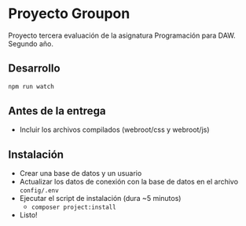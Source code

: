 # Proyecto Groupon

Proyecto tercera evaluación de la asignatura Programación para DAW. Segundo año.

## Desarrollo

```bash
npm run watch
```

## Antes de la entrega

-   Incluir los archivos compilados (webroot/css y webroot/js)

## Instalación

-   Crear una base de datos y un usuario
-   Actualizar los datos de conexión con la base de datos en el archivo `config/.env`
-   Ejecutar el script de instalación (dura ~5 minutos)
    -   `composer project:install`
-   Listo!
